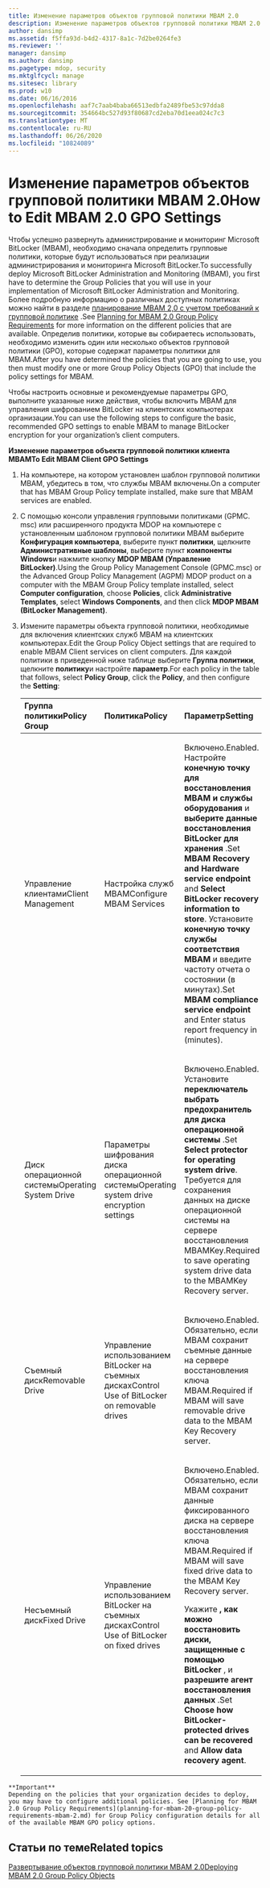 ```yaml
---
title: Изменение параметров объектов групповой политики MBAM 2.0
description: Изменение параметров объектов групповой политики MBAM 2.0
author: dansimp
ms.assetid: f5ffa93d-b4d2-4317-8a1c-7d2be0264fe3
ms.reviewer: ''
manager: dansimp
ms.author: dansimp
ms.pagetype: mdop, security
ms.mktglfcycl: manage
ms.sitesec: library
ms.prod: w10
ms.date: 06/16/2016
ms.openlocfilehash: aaf7c7aab4baba66513edbfa2489fbe53c97dda8
ms.sourcegitcommit: 354664bc527d93f80687cd2eba70d1eea024c7c3
ms.translationtype: MT
ms.contentlocale: ru-RU
ms.lasthandoff: 06/26/2020
ms.locfileid: "10824089"
---
```

# <span data-ttu-id="c1df3-103">Изменение параметров объектов групповой политики MBAM 2.0</span><span class="sxs-lookup"><span data-stu-id="c1df3-103">How to Edit MBAM 2.0 GPO Settings</span></span>


<span data-ttu-id="c1df3-104">Чтобы успешно развернуть администрирование и мониторинг Microsoft BitLocker (MBAM), необходимо сначала определить групповые политики, которые будут использоваться при реализации администрирования и мониторинга Microsoft BitLocker.</span><span class="sxs-lookup"><span data-stu-id="c1df3-104">To successfully deploy Microsoft BitLocker Administration and Monitoring (MBAM), you first have to determine the Group Policies that you will use in your implementation of Microsoft BitLocker Administration and Monitoring.</span></span> <span data-ttu-id="c1df3-105">Более подробную информацию о различных доступных политиках можно найти в разделе [планирование MBAM 2,0 с учетом требований к групповой политике](planning-for-mbam-20-group-policy-requirements-mbam-2.md) .</span><span class="sxs-lookup"><span data-stu-id="c1df3-105">See [Planning for MBAM 2.0 Group Policy Requirements](planning-for-mbam-20-group-policy-requirements-mbam-2.md) for more information on the different policies that are available.</span></span> <span data-ttu-id="c1df3-106">Определив политики, которые вы собираетесь использовать, необходимо изменить один или несколько объектов групповой политики (GPO), которые содержат параметры политики для MBAM.</span><span class="sxs-lookup"><span data-stu-id="c1df3-106">After you have determined the policies that you are going to use, you then must modify one or more Group Policy Objects (GPO) that include the policy settings for MBAM.</span></span>

<span data-ttu-id="c1df3-107">Чтобы настроить основные и рекомендуемые параметры GPO, выполните указанные ниже действия, чтобы включить MBAM для управления шифрованием BitLocker на клиентских компьютерах организации.</span><span class="sxs-lookup"><span data-stu-id="c1df3-107">You can use the following steps to configure the basic, recommended GPO settings to enable MBAM to manage BitLocker encryption for your organization’s client computers.</span></span>

**<span data-ttu-id="c1df3-108">Изменение параметров объекта групповой политики клиента MBAM</span><span class="sxs-lookup"><span data-stu-id="c1df3-108">To Edit MBAM Client GPO Settings</span></span>**

1.  <span data-ttu-id="c1df3-109">На компьютере, на котором установлен шаблон групповой политики MBAM, убедитесь в том, что службы MBAM включены.</span><span class="sxs-lookup"><span data-stu-id="c1df3-109">On a computer that has MBAM Group Policy template installed, make sure that MBAM services are enabled.</span></span>

2.  <span data-ttu-id="c1df3-110">С помощью консоли управления групповыми политиками (GPMC. msc) или расширенного продукта MDOP на компьютере с установленным шаблоном групповой политики MBAM выберите **Конфигурация компьютера**, выберите пункт **политики**, щелкните **Административные шаблоны**, выберите пункт **компоненты Windows**и нажмите кнопку **MDOP MBAM (Управление BitLocker)**.</span><span class="sxs-lookup"><span data-stu-id="c1df3-110">Using the Group Policy Management Console (GPMC.msc) or the Advanced Group Policy Management (AGPM) MDOP product on a computer with the MBAM Group Policy template installed, select **Computer configuration**, choose **Policies**, click **Administrative Templates**, select **Windows Components**, and then click **MDOP MBAM (BitLocker Management)**.</span></span>

3.  <span data-ttu-id="c1df3-111">Измените параметры объекта групповой политики, необходимые для включения клиентских служб MBAM на клиентских компьютерах.</span><span class="sxs-lookup"><span data-stu-id="c1df3-111">Edit the Group Policy Object settings that are required to enable MBAM Client services on client computers.</span></span> <span data-ttu-id="c1df3-112">Для каждой политики в приведенной ниже таблице выберите **Группа политики**, щелкните **политику**и настройте **параметр**.</span><span class="sxs-lookup"><span data-stu-id="c1df3-112">For each policy in the table that follows, select **Policy Group**, click the **Policy**, and then configure the **Setting**:</span></span>

    <table>
    <colgroup>
    <col width="33%" />
    <col width="33%" />
    <col width="33%" />
    </colgroup>
    <thead>
    <tr class="header">
    <th align="left"><span data-ttu-id="c1df3-113">Группа политики</span><span class="sxs-lookup"><span data-stu-id="c1df3-113">Policy Group</span></span></th>
    <th align="left"><span data-ttu-id="c1df3-114">Политика</span><span class="sxs-lookup"><span data-stu-id="c1df3-114">Policy</span></span></th>
    <th align="left"><span data-ttu-id="c1df3-115">Параметр</span><span class="sxs-lookup"><span data-stu-id="c1df3-115">Setting</span></span></th>
    </tr>
    </thead>
    <tbody>
    <tr class="odd">
    <td align="left"><p><span data-ttu-id="c1df3-116">Управление клиентами</span><span class="sxs-lookup"><span data-stu-id="c1df3-116">Client Management</span></span></p></td>
    <td align="left"><p><span data-ttu-id="c1df3-117">Настройка служб MBAM</span><span class="sxs-lookup"><span data-stu-id="c1df3-117">Configure MBAM Services</span></span></p></td>
    <td align="left"><p><span data-ttu-id="c1df3-118">Включено.</span><span class="sxs-lookup"><span data-stu-id="c1df3-118">Enabled.</span></span> <span data-ttu-id="c1df3-119">Настройте <strong> конечную точку для восстановления MBAM и службы оборудования </strong> и <strong> выберите данные восстановления BitLocker для хранения </strong> .</span><span class="sxs-lookup"><span data-stu-id="c1df3-119">Set <strong>MBAM Recovery and Hardware service endpoint</strong> and <strong>Select BitLocker recovery information to store</strong>.</span></span> <span data-ttu-id="c1df3-120">Установите <strong> конечную точку службы соответствия MBAM </strong> и введите частоту отчета о состоянии (в минутах).</span><span class="sxs-lookup"><span data-stu-id="c1df3-120">Set <strong>MBAM compliance service endpoint</strong> and Enter status report frequency in (minutes).</span></span></p></td>
    </tr>
    <tr class="even">
    <td align="left"><p><span data-ttu-id="c1df3-121">Диск операционной системы</span><span class="sxs-lookup"><span data-stu-id="c1df3-121">Operating System Drive</span></span></p></td>
    <td align="left"><p><span data-ttu-id="c1df3-122">Параметры шифрования диска операционной системы</span><span class="sxs-lookup"><span data-stu-id="c1df3-122">Operating system drive encryption settings</span></span></p></td>
    <td align="left"><p><span data-ttu-id="c1df3-123">Включено.</span><span class="sxs-lookup"><span data-stu-id="c1df3-123">Enabled.</span></span> <span data-ttu-id="c1df3-124">Установите <strong> переключатель выбрать предохранитель для диска операционной системы </strong> .</span><span class="sxs-lookup"><span data-stu-id="c1df3-124">Set <strong>Select protector for operating system drive</strong>.</span></span> <span data-ttu-id="c1df3-125">Требуется для сохранения данных на диске операционной системы на сервере восстановления MBAMKey.</span><span class="sxs-lookup"><span data-stu-id="c1df3-125">Required to save operating system drive data to the MBAMKey Recovery server.</span></span></p></td>
    </tr>
    <tr class="odd">
    <td align="left"><p><span data-ttu-id="c1df3-126">Съемный диск</span><span class="sxs-lookup"><span data-stu-id="c1df3-126">Removable Drive</span></span></p></td>
    <td align="left"><p><span data-ttu-id="c1df3-127">Управление использованием BitLocker на съемных дисках</span><span class="sxs-lookup"><span data-stu-id="c1df3-127">Control Use of BitLocker on removable drives</span></span></p></td>
    <td align="left"><p><span data-ttu-id="c1df3-128">Включено.</span><span class="sxs-lookup"><span data-stu-id="c1df3-128">Enabled.</span></span> <span data-ttu-id="c1df3-129">Обязательно, если MBAM сохранит съемные данные на сервере восстановления ключа MBAM.</span><span class="sxs-lookup"><span data-stu-id="c1df3-129">Required if MBAM will save removable drive data to the MBAM Key Recovery server.</span></span></p></td>
    </tr>
    <tr class="even">
    <td align="left"><p><span data-ttu-id="c1df3-130">Несъемный диск</span><span class="sxs-lookup"><span data-stu-id="c1df3-130">Fixed Drive</span></span></p></td>
    <td align="left"><p><span data-ttu-id="c1df3-131">Управление использованием BitLocker на съемных дисках</span><span class="sxs-lookup"><span data-stu-id="c1df3-131">Control Use of BitLocker on fixed drives</span></span></p></td>
    <td align="left"><p><span data-ttu-id="c1df3-132">Включено.</span><span class="sxs-lookup"><span data-stu-id="c1df3-132">Enabled.</span></span> <span data-ttu-id="c1df3-133">Обязательно, если MBAM сохранит данные фиксированного диска на сервере восстановления ключа MBAM.</span><span class="sxs-lookup"><span data-stu-id="c1df3-133">Required if MBAM will save fixed drive data to the MBAM Key Recovery server.</span></span></p>
    <p><span data-ttu-id="c1df3-134">Укажите <strong> , как можно восстановить диски, защищенные с помощью BitLocker </strong> , и <strong> разрешите агент восстановления данных </strong> .</span><span class="sxs-lookup"><span data-stu-id="c1df3-134">Set <strong>Choose how BitLocker-protected drives can be recovered</strong> and <strong>Allow data recovery agent</strong>.</span></span></p></td>
    </tr>
    </tbody>
    </table>



~~~
**Important**  
Depending on the policies that your organization decides to deploy, you may have to configure additional policies. See [Planning for MBAM 2.0 Group Policy Requirements](planning-for-mbam-20-group-policy-requirements-mbam-2.md) for Group Policy configuration details for all of the available MBAM GPO policy options.
~~~



## <span data-ttu-id="c1df3-135">Статьи по теме</span><span class="sxs-lookup"><span data-stu-id="c1df3-135">Related topics</span></span>


[<span data-ttu-id="c1df3-136">Развертывание объектов групповой политики MBAM 2.0</span><span class="sxs-lookup"><span data-stu-id="c1df3-136">Deploying MBAM 2.0 Group Policy Objects</span></span>](deploying-mbam-20-group-policy-objects-mbam-2.md)









